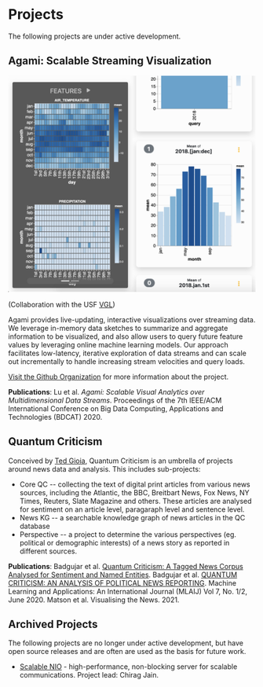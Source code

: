 # Projects

The following projects are under active development.

## Agami: Scalable Streaming Visualization

<a href="agami-ss.png"><img src="agami-ss.png" class="proj_thumb"/></a>

(Collaboration with the USF [VGL](https://vgl.cs.usfca.edu))

Agami provides live-updating, interactive visualizations over
streaming data. We leverage in-memory data sketches to summarize and aggregate information
to be visualized, and also allow users to query future feature values by leveraging online
machine learning models. Our approach facilitates low-latency, iterative exploration of data
streams and can scale out incrementally to handle increasing stream velocities and query
loads.

[Visit the Github Organization](https://github.com/agami-viz) for more information about the project.

**Publications**: Lu et al. *Agami: Scalable Visual Analytics over Multidimensional Data Streams*. Proceedings of the 7th IEEE/ACM International Conference on Big Data Computing, Applications and Technologies (BDCAT) 2020.


## Quantum Criticism

Conceived by [Ted Gioia](https://theodoregioia.com/), Quantum Criticism is an umbrella of projects around news data and analysis. This includes sub-projects:

* Core QC -- collecting the text of digital print articles from various news sources, including the Atlantic, the BBC, Breitbart News, Fox News, NY Times, Reuters, Slate Magazine and others. These articles are analysed for sentiment on an article level, paragaraph level and sentence level.
* News KG -- a searchable knowledge graph of news articles in the QC database
* Perspective -- a project to determine the various perspectives (eg. political or demographic interests) of a news story as reported in different sources.

**Publications**: Badgujar et al. [Quantum Criticism: A Tagged News Corpus Analysed for Sentiment and Named Entities](https://arxiv.org/pdf/2006.05267.pdf).
Badgujar et al. [QUANTUM CRITICISM: AN ANALYSIS OF POLITICAL NEWS REPORTING](https://www.academia.edu/download/63879929/7220mlaij0120200710-26340-vo1hwc.pdf). Machine Learning and Applications: An International Journal (MLAIJ) Vol 7, No. 1/2, June 2020.
Matson et al. Visualising the News. 2021.


## Archived Projects

The following projects are no longer under active development, but have open source releases and are often are used as the basis for future work.

* [Scalable NIO](https://github.com/USF-MAGICS/scalable-nio) - high-performance, non-blocking server for scalable communications. Project lead: Chirag Jain.


